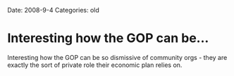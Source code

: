 Date: 2008-9-4
Categories: old

# Interesting how the GOP can be...

Interesting how the GOP can be so dismissive of community orgs - they are exactly the sort of private role their economic plan relies on.

